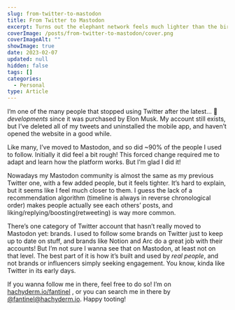 ```yaml
---
slug: from-twitter-to-mastodon
title: From Twitter to Mastodon
excerpt: Turns out the elephant network feels much lighter than the bird one.
coverImage: /posts/from-twitter-to-mastodon/cover.png
coverImageAlt: ""
showImage: true
date: 2023-02-07
updated: null
hidden: false
tags: []
categories:
  - Personal
type: Article
---
```


I’m one of the many people that stopped using Twitter after the latest… 💩 _developments_ since it was purchased by Elon Musk. My account still exists, but I’ve deleted all of my tweets and uninstalled the mobile app, and haven’t opened the website in a good while.

Like many, I’ve moved to Mastodon, and so did ~90% of the people I used to follow. Initially it did feel a bit rough! This forced change required me to adapt and learn how the platform works. But I’m glad I did it!

Nowadays my Mastodon community is almost the same as my previous Twitter one, with a few added people, but it feels tighter. It’s hard to explain, but it seems like I feel much closer to them. I guess the lack of a recommendation algorithm (timeline is always in reverse chronological order) makes people actually see each others’ posts, and liking/replying/boosting(retweeting) is way more common.

There’s one category of Twitter account that hasn’t really moved to Mastodon yet: brands. I used to follow some brands on Twitter just to keep up to date on stuff, and brands like Notion and Arc do a great job with their accounts! But I’m not sure I wanna see that on Mastodon, at least not on that level. The best part of it is how it’s built and used by _real people_, and not brands or influencers simply seeking engagement. You know, kinda like Twitter in its early days.

If you wanna follow me in there, feel free to do so! I’m on [hachyderm.io/fantinel](https://hachyderm.io/@fantinel) , or you can search me in there by [@fantinel@hachyderm.io](https://hachyderm.io/@fantinel). Happy tooting!
